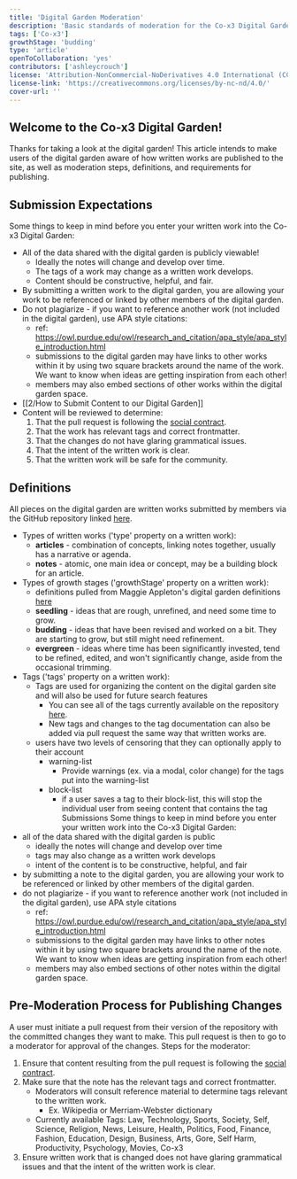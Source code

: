 ```yaml
---
title: 'Digital Garden Moderation'
description: 'Basic standards of moderation for the Co-x3 Digital Garden'
tags: ['Co-x3']
growthStage: 'budding'
type: 'article'
openToCollaboration: 'yes'
contributors: ['ashleycrouch']
license: 'Attribution-NonCommercial-NoDerivatives 4.0 International (CC BY-NC-ND 4.0)'
license-link: 'https://creativecommons.org/licenses/by-nc-nd/4.0/'
cover-url: ''
---
```

## Welcome to the Co-x3 Digital Garden! 
Thanks for taking a look at the digital garden! This article intends to make users of the digital garden aware of how written works are published to the site, as well as moderation steps, definitions, and requirements for publishing. 

## Submission Expectations
Some things to keep in mind before you enter your written work into the Co-x3 Digital Garden: 
- All of the data shared with the digital garden is publicly viewable!
	- Ideally the notes will change and develop over time.
	- The tags of a work may change as a written work develops.
	- Content should be constructive, helpful, and fair.
- By submitting a written work to the digital garden, you are allowing your work to be referenced or linked by other members of the digital garden. 
- Do not plagiarize - if you want to reference another work (not included in the digital garden), use APA style citations: 
	- ref: https://owl.purdue.edu/owl/research_and_citation/apa_style/apa_style_introduction.html
	- submissions to the digital garden may have links to other works within it by using two square brackets around the name of the work. We want to know when ideas are getting inspiration from each other!
	- members may also embed sections of other works within the digital garden space. 
- [[2/How to Submit Content to our Digital Garden]]
- Content will be reviewed to determine:
	1. That the pull request is following the [social contract](https://join.co-x3.com/social-contract).
	2. That the work has relevant tags and correct frontmatter.
	3. That the changes do not have glaring grammatical issues.
	4. That the intent of the written work is clear.
	5. That the written work will be safe for the community. 

## Definitions 
All pieces on the digital garden are written works submitted by members via the GitHub repository linked [here](https://github.com/thex3family/digital-garden-notes). 
- Types of written works ('type' property on a written work):
	- **articles** - combination of concepts, linking notes together, usually has a narrative or agenda.
	- **notes** - atomic, one main idea or concept, may be a building block for an article.
- Types of growth stages ('growthStage' property on a written work):
	- definitions pulled from Maggie Appleton's digital garden definitions [here](https://maggieappleton.com/garden-history)
	- **seedling** - ideas that are rough, unrefined, and need some time to grow.
	- **budding** - ideas that have been revised and worked on a bit. They are starting to grow, but still might need refinement.
	- **evergreen** - ideas where time has been significantly invested, tend to be refined, edited, and won't significantly change, aside from the occasional trimming.
- Tags ('tags' property on a written work):
	- Tags are used for organizing the content on the digital garden site and will also be used for future search features
		- You can see all of the tags currently available on the repository [here](https://github.com/thex3family/digital-garden-notes/tree/main/Tags).
		- New tags and changes to the tag documentation can also be added via pull request the same way that written works are. 
	- users have two levels of censoring that they can optionally apply to their account 
		- warning-list
			- Provide warnings (ex. via a modal, color change) for the tags put into the warning-list
		- block-list 
			- if a user saves a tag to their block-list, this will stop the individual user from seeing content that contains the tag
Submissions
Some things to keep in mind before you enter your written work into the Co-x3 Digital Garden: 
- all of the data shared with the digital garden is public 
	- ideally the notes will change and develop over time 
	- tags may also change as a written work develops 
	- intent of the content is to be constructive, helpful, and fair 
- by submitting a note to the digital garden, you are allowing your work to be referenced or linked by other members of the digital garden. 
- do not plagiarize - if you want to reference another work (not included in the digital garden), use APA style citations 
	- ref: https://owl.purdue.edu/owl/research_and_citation/apa_style/apa_style_introduction.html
	- submissions to the digital garden may have links to other notes within it by using two square brackets around the name of the note. We want to know when ideas are getting inspiration from each other!
	- members may also embed sections of other notes within the digital garden space. 

## Pre-Moderation Process for Publishing Changes 
A user must initiate a pull request from their version of the repository with the committed changes they want to make. This pull request is then to go to a moderator for approval of the changes. 
Steps for the moderator: 
1. Ensure that content resulting from the pull request is following the [social contract](https://join.co-x3.com/social-contract).
2. Make sure that the note has the relevant tags and correct frontmatter.
	- Moderators will consult reference material to determine tags relevant to the written work.
		- Ex. Wikipedia or Merriam-Webster dictionary 
	- Currently available Tags: Law, Technology, Sports, Society, Self, Science, Religion, News, Leisure, Health, Politics, Food, Finance, Fashion, Education, Design, Business, Arts, Gore, Self Harm, Productivity, Psychology, Movies, Co-x3
3. Ensure written work that is changed does not have glaring grammatical issues and that the intent of the written work is clear.
